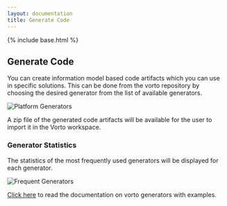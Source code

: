 ```yaml
---
layout: documentation
title: Generate Code
---
```

{% include base.html %}

## Generate Code

You can create information model based code artifacts which you can use in specific solutions. This can be done from the vorto repository by choosing the desired generator from the list of available generators.

![Platform Generators]({{base}}/img/documentation/platformgenerators.jpg)

A zip file of the generated code artifacts will be available for the user to import it in the Vorto workspace.

### Generator Statistics

The statistics of the most frequently used generators will be displayed for each generator.

![Frequent Generators]({{base}}/img/documentation/freqgen.jpg)

<a href="{{base}}/documentation/code-generators/codegenerators.html">Click here</a> to read the documentation on vorto generators with examples.